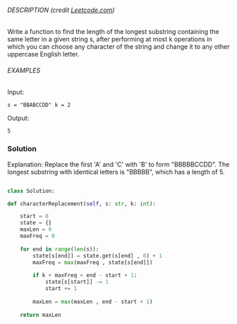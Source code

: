 
###### DESCRIPTION (credit [Leetcode.com](https://leetcode.com/problems/longest-repeating-character-replacement))

Write a function to find the length of the longest substring containing the same letter in a given string s, after performing at most k operations in which you can choose any character of the string and change it to any other uppercase English letter.

###### EXAMPLES

Input:

`s = "BBABCCDD" k = 2`

Output:

`5`

### Solution

Explanation: Replace the first 'A' and 'C' with 'B' to form "BBBBBCCDD". The longest substring with identical letters is "BBBBB", which has a length of 5.

```python

class Solution:

def characterReplacement(self, s: str, k: int):

	start = 0
	state = {}
	maxLen = 0
	maxFreq = 0
	
	for end in range(len(s)):
		state[s[end]] = state.get(s[end] , 0) + 1
		maxFreq = max(maxFreq , state[s[end]])
		
		if k + maxFreq < end - start + 1:
			state[s[start]] -= 1
			start += 1
			
		maxLen = max(maxLen , end - start + 1)
		
	return maxLen
```

